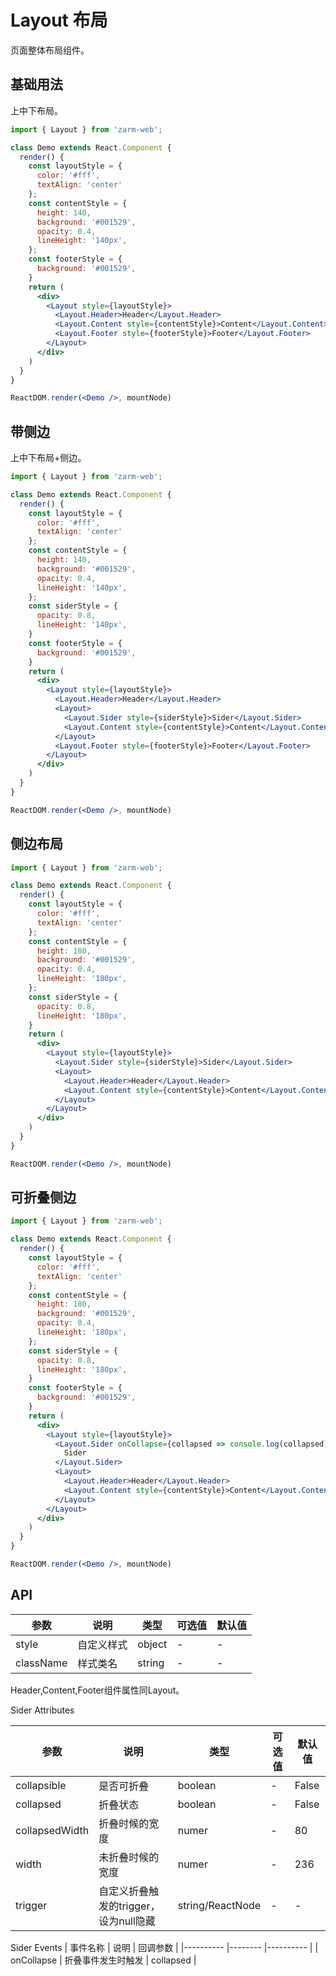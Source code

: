 # Layout 布局

页面整体布局组件。



## 基础用法

上中下布局。

```jsx
import { Layout } from 'zarm-web';

class Demo extends React.Component {
  render() {
    const layoutStyle = {
      color: '#fff',
      textAlign: 'center'
    };
    const contentStyle = {
      height: 140,
      background: '#001529',
      opacity: 0.4,
      lineHeight: '140px',
    };
    const footerStyle = {
      background: '#001529',
    }
    return (
      <div>
        <Layout style={layoutStyle}>
          <Layout.Header>Header</Layout.Header>
          <Layout.Content style={contentStyle}>Content</Layout.Content>
          <Layout.Footer style={footerStyle}>Footer</Layout.Footer>
        </Layout>
      </div>
    )
  }
}

ReactDOM.render(<Demo />, mountNode)
```

## 带侧边

上中下布局+侧边。

```jsx
import { Layout } from 'zarm-web';

class Demo extends React.Component {
  render() {
    const layoutStyle = {
      color: '#fff',
      textAlign: 'center'
    };
    const contentStyle = {
      height: 140,
      background: '#001529',
      opacity: 0.4,
      lineHeight: '140px',
    };
    const siderStyle = {
      opacity: 0.8,
      lineHeight: '140px',
    }
    const footerStyle = {
      background: '#001529',
    }
    return (
      <div>
        <Layout style={layoutStyle}>
          <Layout.Header>Header</Layout.Header>
          <Layout>
            <Layout.Sider style={siderStyle}>Sider</Layout.Sider>
            <Layout.Content style={contentStyle}>Content</Layout.Content>
          </Layout>
          <Layout.Footer style={footerStyle}>Footer</Layout.Footer>
        </Layout>
      </div>
    )
  }
}

ReactDOM.render(<Demo />, mountNode)
```

## 侧边布局

```jsx
import { Layout } from 'zarm-web';

class Demo extends React.Component {
  render() {
    const layoutStyle = {
      color: '#fff',
      textAlign: 'center'
    };
    const contentStyle = {
      height: 180,
      background: '#001529',
      opacity: 0.4,
      lineHeight: '180px',
    };
    const siderStyle = {
      opacity: 0.8,
      lineHeight: '180px',
    }
    return (
      <div>
        <Layout style={layoutStyle}>
          <Layout.Sider style={siderStyle}>Sider</Layout.Sider>
          <Layout>
            <Layout.Header>Header</Layout.Header>
            <Layout.Content style={contentStyle}>Content</Layout.Content>
          </Layout>
        </Layout>
      </div>
    )
  }
}

ReactDOM.render(<Demo />, mountNode)
```

## 可折叠侧边

```jsx
import { Layout } from 'zarm-web';

class Demo extends React.Component {
  render() {
    const layoutStyle = {
      color: '#fff',
      textAlign: 'center'
    };
    const contentStyle = {
      height: 180,
      background: '#001529',
      opacity: 0.4,
      lineHeight: '180px',
    };
    const siderStyle = {
      opacity: 0.8,
      lineHeight: '180px',
    }
    const footerStyle = {
      background: '#001529',
    }
    return (
      <div>
        <Layout style={layoutStyle}>
          <Layout.Sider onCollapse={collapsed => console.log(collapsed)} collapsible style={siderStyle}>
            Sider
          </Layout.Sider>
          <Layout>
            <Layout.Header>Header</Layout.Header>
            <Layout.Content style={contentStyle}>Content</Layout.Content>
          </Layout>
        </Layout>
      </div>
    )
  }
}

ReactDOM.render(<Demo />, mountNode)
```

## API

| 参数      | 说明    | 类型      | 可选值       | 默认值   |
|---------- |-------- |---------- |-------------  |-------- |
| style     | 自定义样式   | object  |   -     |    -     |
| className  | 样式类名 | string  |   -     |    -  |

Header,Content,Footer组件属性同Layout。

Sider Attributes

| 参数      | 说明    | 类型      | 可选值       | 默认值   |
|---------- |-------- |---------- |-------------  |-------- |
| collapsible     | 是否可折叠 | boolean  |   -   |    False   |
| collapsed  | 折叠状态 | boolean  |   -     |    False  |
| collapsedWidth  | 折叠时候的宽度 | numer  |   -     |    80  |
| width  | 未折叠时候的宽度 | numer  |   -     |    236  |
| trigger  | 自定义折叠触发的trigger，设为null隐藏 | string/ReactNode  |   -     |    -  |

Sider Events
| 事件名称 | 说明 | 回调参数 |
|---------- |-------- |---------- |
| onCollapse | 折叠事件发生时触发 | collapsed |
